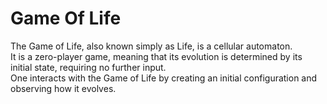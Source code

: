 # Game Of Life
The Game of Life, also known simply as Life, is a cellular automaton.\
It is a zero-player game, meaning that its evolution is determined by its initial state, requiring no further input.\
One interacts with the Game of Life by creating an initial configuration and observing how it evolves.
